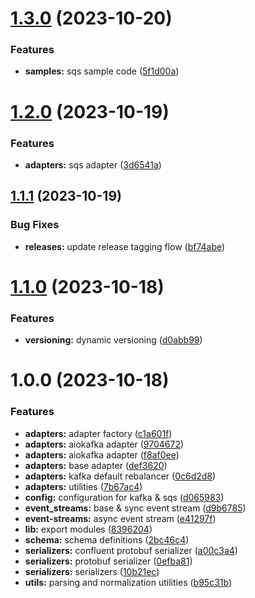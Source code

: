 # [1.3.0](https://gitlab.com/sanctumlabs/libraries/eventmsg_adaptor_py/compare/1.2.0...1.3.0) (2023-10-20)


### Features

* **samples:** sqs sample code ([5f1d00a](https://gitlab.com/sanctumlabs/libraries/eventmsg_adaptor_py/commit/5f1d00ae9fdce7eaca6ee3bf1cccf183969e9f81))

# [1.2.0](https://gitlab.com/sanctumlabs/libraries/eventmsg_adaptor_py/compare/1.1.1...1.2.0) (2023-10-19)


### Features

* **adapters:** sqs adapter ([3d6541a](https://gitlab.com/sanctumlabs/libraries/eventmsg_adaptor_py/commit/3d6541a7f2c4d4e0832c994ef059e74bb05038db))

## [1.1.1](https://gitlab.com/sanctumlabs/libraries/eventmsg_adaptor_py/compare/1.1.0...1.1.1) (2023-10-19)


### Bug Fixes

* **releases:** update release tagging flow ([bf74abe](https://gitlab.com/sanctumlabs/libraries/eventmsg_adaptor_py/commit/bf74abe8eb839f38bfaa0acc4b5a018bb3a1a969))

# [1.1.0](https://gitlab.com/sanctumlabs/libraries/eventmsg_adaptor_py/compare/1.0.0...1.1.0) (2023-10-18)


### Features

* **versioning:** dynamic versioning ([d0abb99](https://gitlab.com/sanctumlabs/libraries/eventmsg_adaptor_py/commit/d0abb991839abb1521a6aa700df4095e5dcb508e))

# 1.0.0 (2023-10-18)


### Features

* **adapters:** adapter factory ([c1a601f](https://gitlab.com/sanctumlabs/libraries/eventmsg_adaptor_py/commit/c1a601f8d5a1e35cef5c7b14cecbb7253daeaa33))
* **adapters:** aiokafka adapter ([9704672](https://gitlab.com/sanctumlabs/libraries/eventmsg_adaptor_py/commit/97046724fe6c7ae64579752e67e90e85b68b3f7a))
* **adapters:** aiokafka adapter ([f8af0ee](https://gitlab.com/sanctumlabs/libraries/eventmsg_adaptor_py/commit/f8af0ee45d28e8751181fd7aad4a2a3c899c78a6))
* **adapters:** base adapter ([def3620](https://gitlab.com/sanctumlabs/libraries/eventmsg_adaptor_py/commit/def36208a28837ba06509e76f0f690e984f1d919))
* **adapters:** kafka default rebalancer ([0c6d2d8](https://gitlab.com/sanctumlabs/libraries/eventmsg_adaptor_py/commit/0c6d2d827b19d184a9e699c6557b1b387855aecf))
* **adapters:** utilities ([7b67ac4](https://gitlab.com/sanctumlabs/libraries/eventmsg_adaptor_py/commit/7b67ac476a21cc5cca9482d8ef98dc80582be1b4))
* **config:** configuration for kafka & sqs ([d065983](https://gitlab.com/sanctumlabs/libraries/eventmsg_adaptor_py/commit/d0659830fc2bfe4d64bb04c5bbb0b5a6d0fba19f))
* **event_streams:** base & sync event stream ([d9b6785](https://gitlab.com/sanctumlabs/libraries/eventmsg_adaptor_py/commit/d9b67858b389be65a443c0bf13e649a470630ada))
* **event-streams:** async event stream ([e41297f](https://gitlab.com/sanctumlabs/libraries/eventmsg_adaptor_py/commit/e41297fda817801cb222236de6a8b46b3753adc8))
* **lib:** export modules ([8396204](https://gitlab.com/sanctumlabs/libraries/eventmsg_adaptor_py/commit/83962045f7aba242211f2f8a65439fcabc94d7b9))
* **schema:** schema definitions ([2bc46c4](https://gitlab.com/sanctumlabs/libraries/eventmsg_adaptor_py/commit/2bc46c41b306a9a381165c84d40bc64913218695))
* **serializers:** confluent protobuf serializer ([a00c3a4](https://gitlab.com/sanctumlabs/libraries/eventmsg_adaptor_py/commit/a00c3a4963a5c30573401ee0c044cb6fe9d6d0d6))
* **serializers:** protobuf serializer ([0efba81](https://gitlab.com/sanctumlabs/libraries/eventmsg_adaptor_py/commit/0efba81753c4d9f5c4f762d3beea133d7991852f))
* **serializers:** serializers ([10b21ec](https://gitlab.com/sanctumlabs/libraries/eventmsg_adaptor_py/commit/10b21ece3b7c4cd1d4bc8bedfc12753c8867351d))
* **utils:** parsing and normalization utilities ([b95c31b](https://gitlab.com/sanctumlabs/libraries/eventmsg_adaptor_py/commit/b95c31b10db5b48acdc5d13c3069f346ad10077c))
